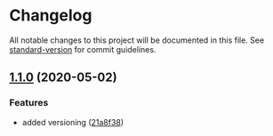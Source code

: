 # Changelog

All notable changes to this project will be documented in this file. See [standard-version](https://github.com/conventional-changelog/standard-version) for commit guidelines.

## [1.1.0](https://github.com/COVID-Response-Collective/crc-website/compare/v1.0.2...v1.1.0) (2020-05-02)


### Features

* added versioning ([21a8f38](https://github.com/COVID-Response-Collective/crc-website/commit/21a8f38f56f3ac51a4379c11bce4d2edc8ec73b4))
